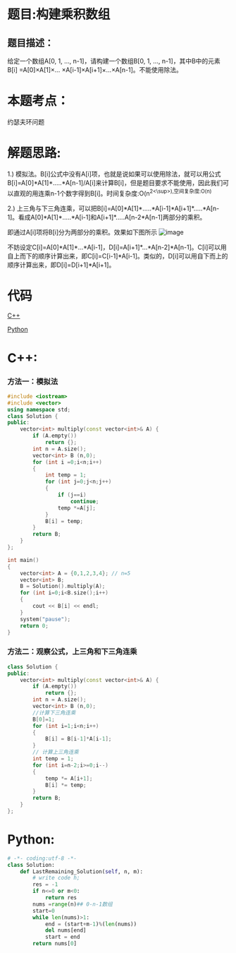 # 题目:构建乘积数组
## 题目描述：
给定一个数组A[0, 1, …, n-1]，请构建一个数组B[0, 1, …, n-1]，其中B中的元素B[i] =A[0]×A[1]×… ×A[i-1]×A[i+1]×…×A[n-1]。不能使用除法。
# 本题考点：
  
  约瑟夫环问题
  
# 解题思路:
  
  1.) 模拟法。B[i]公式中没有A[i]项，也就是说如果可以使用除法，就可以用公式B[i]=A[0]\*A[1]\*.....\*A[n-1]/A[i]来计算B[i]，但是题目要求不能使用，因此我们可以直观的用连乘n-1个数字得到B[i]。时间复杂度:O(n<sup>2<\sup>),空间复杂度:O(n)
  
  2.) 上三角与下三角连乘，可以把B[i]=A[0]\*A[1]\*.....\*A[i-1]\*A[i+1]\*.....\*A[n-1]。看成A[0]\*A[1]\*.....\*A[i-1]和A[i+1]\*.....A[n-2\*A[n-1]两部分的乘积。
  
  即通过A[i]项将B[i]分为两部分的乘积。效果如下图所示
  ![image](https://github.com/bryceustc/CodingInterviews/blob/master/ConstuctArray/Image/image.png)
  
  不妨设定C[i]=A[0]\*A[1]\*...\*A[i-1]，D[i]=A[i+1]\*...\*A[n-2]\*A[n-1]。C[i]可以用自上而下的顺序计算出来，即C[i]=C[i-1]\*A[i-1]。类似的，D[i]可以用自下而上的顺序计算出来，即D[i]=D[i+1]\*A[i+1]。
# 代码

[C++](./ConstuctArray.cpp)

[Python](./ConstuctArray.py)

# C++: 
### 方法一：模拟法
```c++
#include <iostream>
#include <vector>
using namespace std;
class Solution {
public:
    vector<int> multiply(const vector<int>& A) {
        if (A.empty())
            return {};
        int n = A.size();
        vector<int> B (n,0);
        for (int i =0;i<n;i++)
        {
            int temp = 1;
            for (int j=0;j<n;j++)
            {
                if (j==i)
                    continue;
                temp *=A[j];
            }
            B[i] = temp;
        }
        return B;
    }
};

int main()
{
    vector<int> A = {0,1,2,3,4}; // n=5
    vector<int> B;
    B = Solution().multiply(A);
    for (int i=0;i<B.size();i++)
    {
        cout << B[i] << endl;
    }
    system("pause");
    return 0;
}
```
### 方法二：观察公式，上三角和下三角连乘
```c++
class Solution {
public:
    vector<int> multiply(const vector<int>& A) {
        if (A.empty())
            return {};
        int n = A.size();
        vector<int> B (n,0);
        //计算下三角连乘
        B[0]=1;
        for (int i=1;i<n;i++)
        {
            B[i] = B[i-1]*A[i-1];
        }
        // 计算上三角连乘
        int temp = 1;
        for (int i=n-2;i>=0;i--)
        {
            temp *= A[i+1];
            B[i] *= temp;
        }
        return B;
    }
};
```
# Python:
```python
# -*- coding:utf-8 -*-
class Solution:
    def LastRemaining_Solution(self, n, m):
        # write code h;
        res = -1
        if n<=0 or m<0:
            return res
        nums =range(n)## 0-n-1数组
        start=0
        while len(nums)>1:
            end = (start+m-1)%(len(nums))
            del nums[end]
            start = end
        return nums[0]
```
